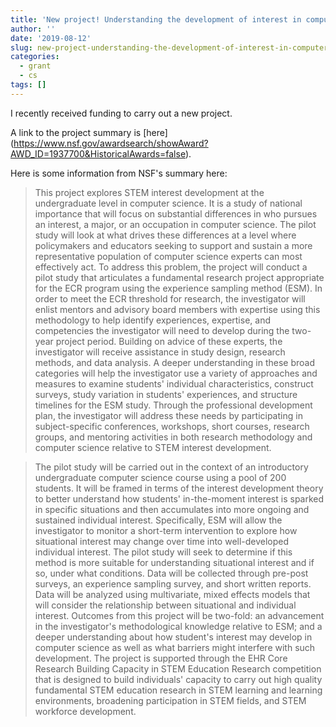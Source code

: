 ```yaml
---
title: 'New project! Understanding the development of interest in computer science - an experience sampling approach'
author: ''
date: '2019-08-12'
slug: new-project-understanding-the-development-of-interest-in-computer-science-an-experience-sampling-approach
categories:
  - grant
  - cs
tags: []
---
```


I recently received funding to carry out a new project.

A link to the project summary is [here]
(https://www.nsf.gov/awardsearch/showAward?AWD_ID=1937700&HistoricalAwards=false).

Here is some information from NSF's summary here: 

> This project explores STEM interest development at the undergraduate level in computer science. It is a study of national importance that will focus on substantial differences in who pursues an interest, a major, or an occupation in computer science. The pilot study will look at what drives these differences at a level where policymakers and educators seeking to support and sustain a more representative population of computer science experts can most effectively act. To address this problem, the project will conduct a pilot study that articulates a fundamental research project appropriate for the ECR program using the experience sampling method (ESM). In order to meet the ECR threshold for research, the investigator will enlist mentors and advisory board members with expertise using this methodology to help identify experiences, expertise, and competencies the investigator will need to develop during the two-year project period. Building on advice of these experts, the investigator will receive assistance in study design, research methods, and data analysis. A deeper understanding in these broad categories will help the investigator use a variety of approaches and measures to examine students' individual characteristics, construct surveys, study variation in students' experiences, and structure timelines for the ESM study. Through the professional development plan, the investigator will address these needs by participating in subject-specific conferences, workshops, short courses, research groups, and mentoring activities in both research methodology and computer science relative to STEM interest development.

> The pilot study will be carried out in the context of an introductory undergraduate computer science course using a pool of 200 students. It will be framed in terms of the interest development theory to better understand how students' in-the-moment interest is sparked in specific situations and then accumulates into more ongoing and sustained individual interest. Specifically, ESM will allow the investigator to monitor a short-term intervention to explore how situational interest may change over time into well-developed individual interest. The pilot study will seek to determine if this method is more suitable for understanding situational interest and if so, under what conditions. Data will be collected through pre-post surveys, an experience sampling survey, and short written reports. Data will be analyzed using multivariate, mixed effects models that will consider the relationship between situational and individual interest. Outcomes from this project will be two-fold: an advancement in the investigator's methodological knowledge relative to ESM; and a deeper understanding about how student's interest may develop in computer science as well as what barriers might interfere with such development. The project is supported through the EHR Core Research Building Capacity in STEM Education Research competition that is designed to build individuals' capacity to carry out high quality fundamental STEM education research in STEM learning and learning environments, broadening participation in STEM fields, and STEM workforce development.